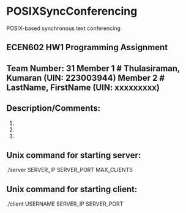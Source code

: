 POSIXSyncConferencing
=====================

POSIX-based synchronous text conferencing

ECEN602 HW1 Programming Assignment
----------------------------------

Team Number: 31
Member 1 # Thulasiraman, Kumaran (UIN: 223003944)
Member 2 # LastName, FirstName (UIN: xxxxxxxxx)
---------------------------------------

Description/Comments:
--------------------
1. 
2. 
3.

Unix command for starting server:
------------------------------------------
./server SERVER_IP SERVER_PORT MAX_CLIENTS

Unix command for starting client:
------------------------------------------
./client USERNAME SERVER_IP SERVER_PORT